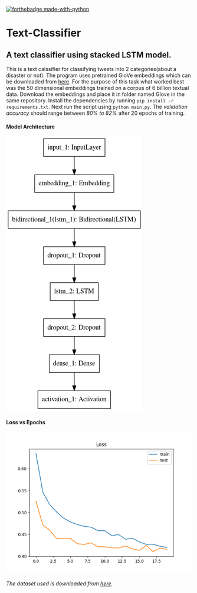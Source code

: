 [![forthebadge made-with-python](http://ForTheBadge.com/images/badges/made-with-python.svg)](https://www.python.org/)
# Text-Classifier
## A text classifier using stacked LSTM model.
This is a text calssifier for classifying tweets into 2 categories(about a disaster or not). The program uses pretrained GloVe embeddings which can be downloaded from [here](http://nlp.stanford.edu/data/glove.6B.zip). For the purpose of this task what worked best was the 50 dimensional embeddings trained on a corpus of 6 billion textual data. Download the embeddings and place it in folder named Glove in the same repository. Install the dependencies by running `pip install -r requirements.txt`. Next run the script using `python main.py`. The *validation accuracy* should range between *80% to 82%* after 20 epochs of training.

#### Model Architecture
![](pics/model_final_1584966918.png)

#### Loss vs Epochs
![](pics/bestone.png)

###### The dataset used is downloaded from [here](https://www.kaggle.com/c/nlp-getting-started).